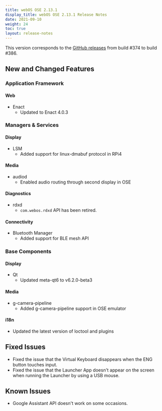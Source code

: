 ```yaml
---
title: webOS OSE 2.13.1
display_title: webOS OSE 2.13.1 Release Notes
date: 2021-09-10
weight: 24
toc: true
layout: release-notes
---
```


This version corresponds to the [GitHub releases](https://github.com/webosose/build-webos/releases) from build #374 to build #386.

## New and Changed Features

### Application Framework

#### Web

- Enact
  - Updated to Enact 4.0.3

### Managers & Services

#### Display

- LSM
  - Added support for linux-dmabuf protocol in RPi4

#### Media

- audiod
  - Enabled audio routing through second display in OSE

#### Diagnostics

- rdxd
  - `com.webos.rdxd` API has been retired.
  
#### Connectivity

- Bluetooth Manager
  - Added support for BLE mesh API

### Base Components

#### Display

- Qt
  - Updated meta-qt6 to v6.2.0-beta3

#### Media

- g-camera-pipeline
  - Added g-camera-pipeline support in OSE emulator

#### i18n

  - Updated the latest version of loctool and plugins

## Fixed Issues

  - Fixed the issue that the Virtual Keyboard disappears when the ENG button touches input.
  - Fixed the issue that the Launcher App doesn't appear on the screen when running the Launcher by using a USB mouse.

## Known Issues

  - Google Assistant API doesn't work on some occasions.
